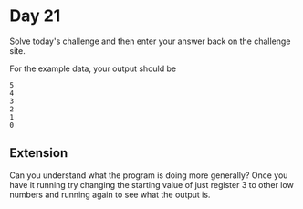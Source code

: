 # Day 21

Solve today's challenge and then enter your answer back on the challenge site.

For the example data, your output should be

```
5
4
3
2
1
0
```

## Extension

Can you understand what the program is doing more generally? Once you have it running try changing the starting value of just register 3 to other low numbers and running again to see what the output is.
